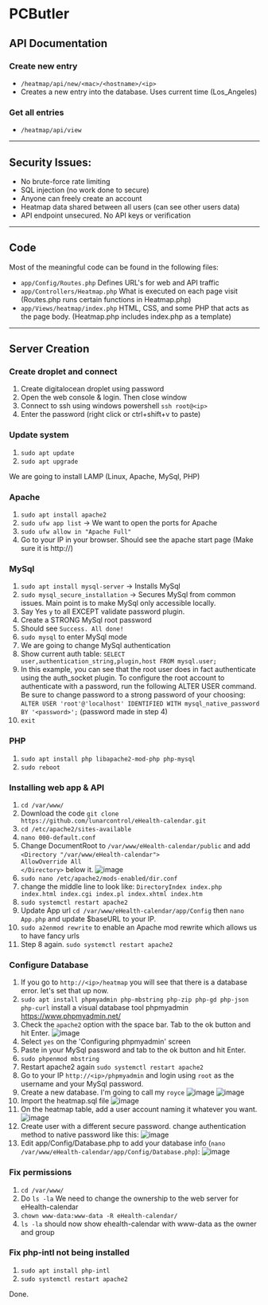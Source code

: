 # PCButler

## API Documentation
### Create new entry
- `/heatmap/api/new/<mac>/<hostname>/<ip>`
- Creates a new entry into the database. Uses current time (Los_Angeles)
### Get all entries
- `/heatmap/api/view`

***

## Security Issues:
- No brute-force rate limiting
- SQL injection (no work done to secure)
- Anyone can freely create an account
- Heatmap data shared between all users (can see other users data)
- API endpoint unsecured. No API keys or verification


***
## Code
Most of the meaningful code can be found in the following files:
- `app/Config/Routes.php` Defines URL's for web and API traffic
- `app/Controllers/Heatmap.php` What is executed on each page visit (Routes.php runs certain functions in Heatmap.php)
- `app/Views/heatmap/index.php` HTML, CSS, and some PHP that acts as the page body. (Heatmap.php includes index.php as a template)

***

## Server Creation
### Create droplet and connect
1. Create digitalocean droplet using password
2. Open the web console & login. Then close window
3. Connect to ssh using windows powershell `ssh root@<ip>`
4. Enter the password (right click or ctrl+shift+v to paste)

### Update system
1. `sudo apt update`
2. `sudo apt upgrade`

We are going to install LAMP (Linux, Apache, MySql, PHP)

### Apache
1. `sudo apt install apache2`
2. `sudo ufw app list` -> We want to open the ports for Apache
3. `sudo ufw allow in "Apache Full"`
4. Go to your IP in your browser. Should see the apache start page (Make sure it is http://<ip>)

### MySql
1. `sudo apt install mysql-server` -> Installs MySql
2. `sudo mysql_secure_installation` -> Secures MySql from common issues. Main point is to make MySql only accessible locally.
3. Say Yes `y` to all EXCEPT validate password plugin.
4. Create a STRONG MySql root password 
5. Should see `Success. All done!`
6. `sudo mysql` to enter MySql mode
7. We are going to change MySql authentication
8. Show current auth table: `SELECT user,authentication_string,plugin,host FROM mysql.user;`
9. In this example, you can see that the root user does in fact authenticate using the auth_socket plugin. To configure the root account to authenticate with a password, run the following ALTER USER command. Be sure to change password to a strong password of your choosing: `ALTER USER 'root'@'localhost' IDENTIFIED WITH mysql_native_password BY '<password>';` (password made in step 4)
10. `exit`

### PHP
1. `sudo apt install php libapache2-mod-php php-mysql`
2. `sudo reboot`

### Installing web app & API
1. `cd /var/www/`
2. Download the code `git clone https://github.com/lunarcontrol/eHealth-calendar.git`
3. `cd /etc/apache2/sites-available`
4. `nano 000-default.conf`
5. Change DocumentRoot to `/var/www/eHealth-calendar/public` and add `<Directory "/var/www/eHealth-calendar">                                                                                                                                                                                                                                                         AllowOverride All                                                                                                                                                                                                                                                               </Directory>` below it. ![image](https://user-images.githubusercontent.com/5004460/115809089-53be3000-a3a0-11eb-8465-d008d8d53b83.png)
6. `sudo nano /etc/apache2/mods-enabled/dir.conf`
7. change the middle line to look like:  `DirectoryIndex index.php index.html index.cgi index.pl index.xhtml index.htm`
8. `sudo systemctl restart apache2`
9. Update App url `cd /var/www/eHealth-calendar/app/Config` then `nano App.php` and update $baseURL to your IP.
10. `sudo a2enmod rewrite` to enable an Apache mod rewrite which allows us to have fancy urls
11. Step 8 again. `sudo systemctl restart apache2`

### Configure Database
1. If you go to `http://<ip>/heatmap` you will see that there is a database error. let's set that up now.
2. `sudo apt install phpmyadmin php-mbstring php-zip php-gd php-json php-curl` install a visual database tool phpmyadmin https://www.phpmyadmin.net/
3. Check the `apache2` option with the space bar. Tab to the ok button and hit Enter. ![image](https://user-images.githubusercontent.com/5004460/115807063-ba414f00-a39c-11eb-9b2e-e9ede2c29190.png)
4. Select `yes` on the 'Configuring phpmyadmin' screen
5. Paste in your MySql password and tab to the ok button and hit Enter.
6. `sudo phpenmod mbstring`
7. Restart apache2 again `sudo systemctl restart apache2`
8. Go to your IP `http://<ip>/phpmyadmin` and login using `root` as the username and your MySql password.
9. Create a new database. I'm going to call my `royce` ![image](https://user-images.githubusercontent.com/5004460/115659508-83612f80-a2ef-11eb-99da-6e66275a4427.png) ![image](https://user-images.githubusercontent.com/5004460/115659602-a4298500-a2ef-11eb-94ab-aae06c1efc74.png)
10. Import the heatmap.sql file ![image](https://user-images.githubusercontent.com/5004460/115659652-bb687280-a2ef-11eb-9aba-3079ff2d7bfd.png)
11. On the heatmap table, add a user account naming it whatever you want. ![image](https://user-images.githubusercontent.com/5004460/115659761-e3f06c80-a2ef-11eb-976a-c1bf4eea547d.png)
12. Create user with a different secure password. change authentication method to native password like this: ![image](https://user-images.githubusercontent.com/5004460/115659951-29149e80-a2f0-11eb-83db-d4bc7b194cf2.png)
13. Edit app/Config/Database.php to add your database info (`nano /var/www/eHealth-calendar/app/Config/Database.php`): ![image](https://user-images.githubusercontent.com/5004460/115660199-8872ae80-a2f0-11eb-904c-b4134cc4ebe3.png)

### Fix permissions
1. `cd /var/www/`
2. Do `ls -la` We need to change the ownership to the web server for eHealth-calendar
3. `chown www-data:www-data -R eHealth-calendar/`
4. `ls -la` should now show ehealth-calendar with www-data as the owner and group

### Fix php-intl not being installed
1. `sudo apt install php-intl`
2. `sudo systemctl restart apache2`


Done.

